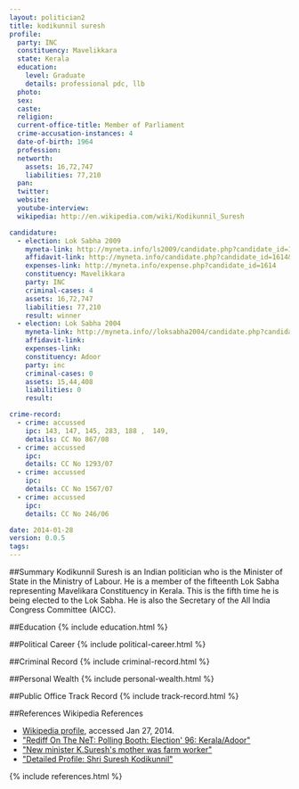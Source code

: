 ```yaml
---
layout: politician2
title: kodikunnil suresh
profile: 
  party: INC
  constituency: Mavelikkara
  state: Kerala
  education: 
    level: Graduate
    details: professional pdc, llb
  photo: 
  sex: 
  caste: 
  religion: 
  current-office-title: Member of Parliament
  crime-accusation-instances: 4
  date-of-birth: 1964
  profession: 
  networth: 
    assets: 16,72,747
    liabilities: 77,210
  pan: 
  twitter: 
  website: 
  youtube-interview: 
  wikipedia: http://en.wikipedia.com/wiki/Kodikunnil_Suresh

candidature: 
  - election: Lok Sabha 2009
    myneta-link: http://myneta.info/ls2009/candidate.php?candidate_id=1614
    affidavit-link: http://myneta.info/candidate.php?candidate_id=1614&scan=original
    expenses-link: http://myneta.info/expense.php?candidate_id=1614
    constituency: Mavelikkara 
    party: INC
    criminal-cases: 4
    assets: 16,72,747
    liabilities: 77,210
    result: winner 
  - election: Lok Sabha 2004
    myneta-link: http://myneta.info//loksabha2004/candidate.php?candidate_id=1814
    affidavit-link: 
    expenses-link: 
    constituency: Adoor 
    party: inc
    criminal-cases: 0
    assets: 15,44,408
    liabilities: 0
    result:  

crime-record: 
  - crime: accussed
    ipc: 143, 147, 145, 283, 188 ,  149,
    details: CC No 867/08 
  - crime: accussed
    ipc: 
    details: CC No 1293/07 
  - crime: accussed
    ipc: 
    details: CC No 1567/07 
  - crime: accussed
    ipc: 
    details: CC No 246/06 

date: 2014-01-28
version: 0.0.5
tags: 
---
```

##Summary
Kodikunnil Suresh is an Indian politician who is the Minister of State in the Ministry of Labour. He is a member of the fifteenth Lok Sabha representing Mavelikara Constituency in Kerala. This is the fifth time he is being elected to the Lok Sabha. He is also the Secretary of the All India Congress Committee (AICC).




##Education
{% include education.html %}


##Political Career
{% include political-career.html %}


##Criminal Record
{% include criminal-record.html %}


##Personal Wealth
{% include personal-wealth.html %}


##Public Office Track Record
{% include track-record.html %}


##References
Wikipedia References
- [Wikipedia profile]({{page.profile.wikipedia}}), accessed Jan 27, 2014.
- ["Rediff On The NeT: Polling Booth: Election' 96: Kerala/Adoor"][wiki1]
- ["New minister K.Suresh's mother was farm worker"][wiki2]
- ["Detailed Profile: Shri Suresh Kodikunnil"][wiki3]

[wiki1]: http://www.rediff.com/news/1998/feb/kerala17.htm
[wiki2]: http://in.news.yahoo.com/minister-k-sureshs-mother-farm-worker-073409603.html
[wiki3]: http://india.gov.in/govt/loksabhampbiodata.php?mpcode=477


{% include references.html %}
